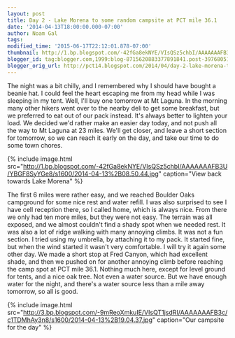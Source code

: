 ```yaml
---
layout: post
title: Day 2 - Lake Morena to some random campsite at PCT mile 36.1
date: '2014-04-13T18:00:00.000-07:00'
author: Noam Gal
tags:
modified_time: '2015-06-17T22:12:01.878-07:00'
thumbnail: http://1.bp.blogspot.com/-42fGa8ekNYE/VIsQSz5chbI/AAAAAAAFB3U/YBGF8SyYGe8/s72-c/2014-04-13%2B08.50.44.jpg
blogger_id: tag:blogger.com,1999:blog-8715620883377891841.post-3976805138073499607
blogger_orig_url: http://pct14.blogspot.com/2014/04/day-2-lake-morena-to-some-random.html
---
```


The night was a bit chilly, and I remembered why I should have bought a beanie hat. I could feel the heart escaping me from my head while I was sleeping in my tent. Well, I'll buy one tomorrow at Mt Laguna. In the morning many other hikers went over to the nearby deli to get some breakfast, but we preferred to eat out of our pack instead. It's always better to lighten your load. We decided we'd rather make an easier day today, and not push all the way to Mt Laguna at 23 miles. We'll get closer, and leave a short section for tomorrow, so we can reach it early on the day, and take our time to do some town chores.

{% include image.html src="http://1.bp.blogspot.com/-42fGa8ekNYE/VIsQSz5chbI/AAAAAAAFB3U/YBGF8SyYGe8/s1600/2014-04-13%2B08.50.44.jpg" caption="View back towards Lake Morena" %}

The first 6 miles were rather easy, and we reached Boulder Oaks campground for some nice rest and water refill. I was also surprised to see I have cell reception there, so I called home, which is always nice. From there we only had ten more miles, but they were not easy. The terrain was all exposed, and we almost couldn't find a shady spot when we needed rest. It was also a lot of ridge walking with many annoying climbs. It was not a fun section. I tried using my umbrella, by attaching it to my pack. It started fine, but when the wind started it wasn't very comfortable. I will try it again some other day. We made a short stop at Fred Canyon, which had excellent shade, and then we pushed on for another annoying climb before reaching the camp spot at PCT mile 36.1. Nothing much here, except for level ground for tents, and a nice oak tree. Not even a water source. But we have enough water for the night, and there's a water source less than a mile away tomorrow, so all is good.

{% include image.html src="http://3.bp.blogspot.com/-9mReoXmkuIE/VIsQT1jsdRI/AAAAAAAFB3c/c1TDMhAy3n8/s1600/2014-04-13%2B19.04.37.jpg" caption="Our campsite for the day" %}
